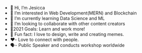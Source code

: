 - 👋 Hi, I’m Jesicca
- 👀 I’m interested in Web Development(MERN) and Blockchain
- 🌱 I’m currently learning Data Science and ML
- 💞️ I’m looking to collaborate with other content creators
- 🎯2021 Goals: Learn and work more!
- 🌟 Fun fact: I love to design, write and creating memes.
-  ♥️- Love to connect with people.
-  🗣️- Public Speaker and conducts workshop worldwide
<!---
jesiccanayak123/jesiccanayak123 is a ✨ special ✨ repository because its `README.md` (this file) appears on your GitHub profile.
You can click the Preview link to take a look at your changes.
--->
